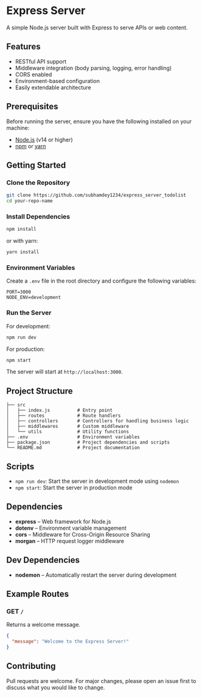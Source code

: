 

# Express Server

A simple Node.js server built with Express to serve APIs or web content.

## Features
- RESTful API support
- Middleware integration (body parsing, logging, error handling)
- CORS enabled
- Environment-based configuration
- Easily extendable architecture

## Prerequisites
Before running the server, ensure you have the following installed on your machine:
- [Node.js](https://nodejs.org/) (v14 or higher)
- [npm](https://www.npmjs.com/) or [yarn](https://yarnpkg.com/)

## Getting Started
### Clone the Repository
```bash
git clone https://github.com/subhamdey1234/express_server_todolist
cd your-repo-name
```

### Install Dependencies
```bash
npm install
```
or with yarn:
```bash
yarn install
```

### Environment Variables
Create a `.env` file in the root directory and configure the following variables:
```
PORT=3000
NODE_ENV=development
```

### Run the Server
For development:
```bash
npm run dev
```
For production:
```bash
npm start
```

The server will start at `http://localhost:3000`.

## Project Structure
```
├── src
│   ├── index.js          # Entry point
│   ├── routes            # Route handlers
│   ├── controllers       # Controllers for handling business logic
│   ├── middlewares       # Custom middleware
│   └── utils             # Utility functions
├── .env                  # Environment variables
├── package.json          # Project dependencies and scripts
└── README.md             # Project documentation
```

## Scripts
- `npm run dev`: Start the server in development mode using `nodemon`
- `npm start`: Start the server in production mode

## Dependencies
- **express** – Web framework for Node.js
- **dotenv** – Environment variable management
- **cors** – Middleware for Cross-Origin Resource Sharing
- **morgan** – HTTP request logger middleware

## Dev Dependencies
- **nodemon** – Automatically restart the server during development

## Example Routes
### GET `/`
Returns a welcome message.
```json
{
  "message": "Welcome to the Express Server!"
}
```

## Contributing
Pull requests are welcome. For major changes, please open an issue first to discuss what you would like to change.


